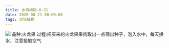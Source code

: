 ```yaml
---
title: 水培植物-8-21
date: 2020-08-21 00:00:00
tags: 水培植物
---
```

![](1.jpg)
品种:火龙果
过程:把买来的火龙果果肉取出一点筛出种子，泡入水中，每天换水，注意接触空气